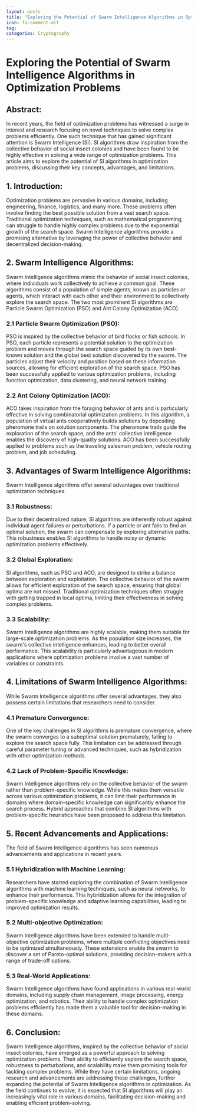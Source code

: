 ```yaml
---
layout: posts
title: "Exploring the Potential of Swarm Intelligence Algorithms in Optimization Problems"
icon: fa-comment-alt
tag:      
categories: Cryptography
---
```



# Exploring the Potential of Swarm Intelligence Algorithms in Optimization Problems

## Abstract:
In recent years, the field of optimization problems has witnessed a surge in interest and research focusing on novel techniques to solve complex problems efficiently. One such technique that has gained significant attention is Swarm Intelligence (SI). SI algorithms draw inspiration from the collective behavior of social insect colonies and have been found to be highly effective in solving a wide range of optimization problems. This article aims to explore the potential of SI algorithms in optimization problems, discussing their key concepts, advantages, and limitations.

## 1. Introduction:
Optimization problems are pervasive in various domains, including engineering, finance, logistics, and many more. These problems often involve finding the best possible solution from a vast search space. Traditional optimization techniques, such as mathematical programming, can struggle to handle highly complex problems due to the exponential growth of the search space. Swarm Intelligence algorithms provide a promising alternative by leveraging the power of collective behavior and decentralized decision-making.

## 2. Swarm Intelligence Algorithms:
Swarm Intelligence algorithms mimic the behavior of social insect colonies, where individuals work collectively to achieve a common goal. These algorithms consist of a population of simple agents, known as particles or agents, which interact with each other and their environment to collectively explore the search space. The two most prominent SI algorithms are Particle Swarm Optimization (PSO) and Ant Colony Optimization (ACO).

### 2.1 Particle Swarm Optimization (PSO):
PSO is inspired by the collective behavior of bird flocks or fish schools. In PSO, each particle represents a potential solution to the optimization problem and moves through the search space guided by its own best-known solution and the global best solution discovered by the swarm. The particles adjust their velocity and position based on these information sources, allowing for efficient exploration of the search space. PSO has been successfully applied to various optimization problems, including function optimization, data clustering, and neural network training.

### 2.2 Ant Colony Optimization (ACO):
ACO takes inspiration from the foraging behavior of ants and is particularly effective in solving combinatorial optimization problems. In this algorithm, a population of virtual ants cooperatively builds solutions by depositing pheromone trails on solution components. The pheromone trails guide the exploration of the search space, and the ants' collective intelligence enables the discovery of high-quality solutions. ACO has been successfully applied to problems such as the traveling salesman problem, vehicle routing problem, and job scheduling.

## 3. Advantages of Swarm Intelligence Algorithms:
Swarm Intelligence algorithms offer several advantages over traditional optimization techniques.

### 3.1 Robustness:
Due to their decentralized nature, SI algorithms are inherently robust against individual agent failures or perturbations. If a particle or ant fails to find an optimal solution, the swarm can compensate by exploring alternative paths. This robustness enables SI algorithms to handle noisy or dynamic optimization problems effectively.

### 3.2 Global Exploration:
SI algorithms, such as PSO and ACO, are designed to strike a balance between exploration and exploitation. The collective behavior of the swarm allows for efficient exploration of the search space, ensuring that global optima are not missed. Traditional optimization techniques often struggle with getting trapped in local optima, limiting their effectiveness in solving complex problems.

### 3.3 Scalability:
Swarm Intelligence algorithms are highly scalable, making them suitable for large-scale optimization problems. As the population size increases, the swarm's collective intelligence enhances, leading to better overall performance. This scalability is particularly advantageous in modern applications where optimization problems involve a vast number of variables or constraints.

## 4. Limitations of Swarm Intelligence Algorithms:
While Swarm Intelligence algorithms offer several advantages, they also possess certain limitations that researchers need to consider.

### 4.1 Premature Convergence:
One of the key challenges in SI algorithms is premature convergence, where the swarm converges to a suboptimal solution prematurely, failing to explore the search space fully. This limitation can be addressed through careful parameter tuning or advanced techniques, such as hybridization with other optimization methods.

### 4.2 Lack of Problem-Specific Knowledge:
Swarm Intelligence algorithms rely on the collective behavior of the swarm rather than problem-specific knowledge. While this makes them versatile across various optimization problems, it can limit their performance in domains where domain-specific knowledge can significantly enhance the search process. Hybrid approaches that combine SI algorithms with problem-specific heuristics have been proposed to address this limitation.

## 5. Recent Advancements and Applications:
The field of Swarm Intelligence algorithms has seen numerous advancements and applications in recent years.

### 5.1 Hybridization with Machine Learning:
Researchers have started exploring the combination of Swarm Intelligence algorithms with machine learning techniques, such as neural networks, to enhance their performance. This hybridization allows for the integration of problem-specific knowledge and adaptive learning capabilities, leading to improved optimization results.

### 5.2 Multi-objective Optimization:
Swarm Intelligence algorithms have been extended to handle multi-objective optimization problems, where multiple conflicting objectives need to be optimized simultaneously. These extensions enable the swarm to discover a set of Pareto-optimal solutions, providing decision-makers with a range of trade-off options.

### 5.3 Real-World Applications:
Swarm Intelligence algorithms have found applications in various real-world domains, including supply chain management, image processing, energy optimization, and robotics. Their ability to handle complex optimization problems efficiently has made them a valuable tool for decision-making in these domains.

## 6. Conclusion:
Swarm Intelligence algorithms, inspired by the collective behavior of social insect colonies, have emerged as a powerful approach to solving optimization problems. Their ability to efficiently explore the search space, robustness to perturbations, and scalability make them promising tools for tackling complex problems. While they have certain limitations, ongoing research and advancements are addressing these challenges, further expanding the potential of Swarm Intelligence algorithms in optimization. As the field continues to evolve, it is expected that SI algorithms will play an increasingly vital role in various domains, facilitating decision-making and enabling efficient problem-solving.